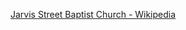 ﻿[Jarvis Street Baptist Church - Wikipedia](https://en.wikipedia.org/wiki/Jarvis_Street_Baptist_Church)